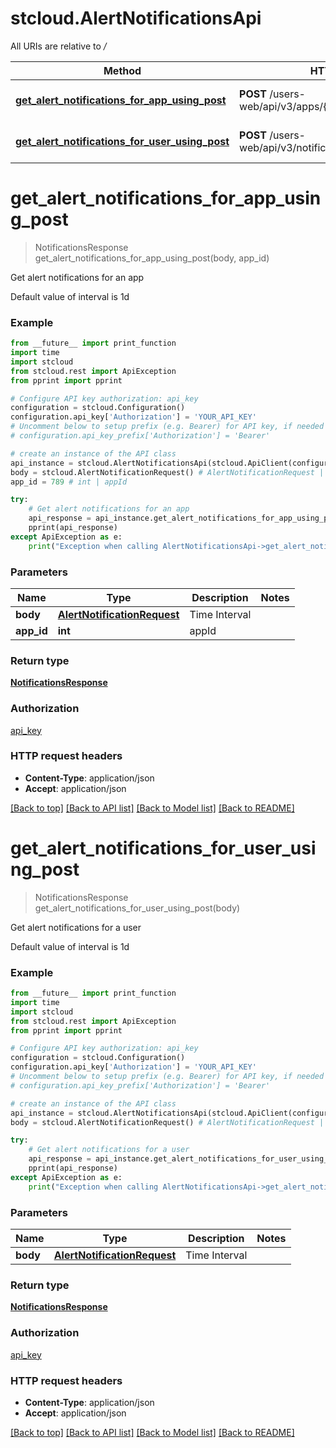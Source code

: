 # stcloud.AlertNotificationsApi

All URIs are relative to */*

| Method                                                                                                                  | HTTP request                                                 | Description                        |
| ----------------------------------------------------------------------------------------------------------------------- | ------------------------------------------------------------ | ---------------------------------- |
| [**get_alert_notifications_for_app_using_post**](AlertNotificationsApi.md#get_alert_notifications_for_app_using_post)   | **POST** /users-web/api/v3/apps/{appId}/notifications/alerts | Get alert notifications for an app |
| [**get_alert_notifications_for_user_using_post**](AlertNotificationsApi.md#get_alert_notifications_for_user_using_post) | **POST** /users-web/api/v3/notifications/alerts              | Get alert notifications for a user |

# **get_alert_notifications_for_app_using_post**

> NotificationsResponse get_alert_notifications_for_app_using_post(body, app_id)

Get alert notifications for an app

Default value of interval is 1d

### Example

```python
from __future__ import print_function
import time
import stcloud
from stcloud.rest import ApiException
from pprint import pprint

# Configure API key authorization: api_key
configuration = stcloud.Configuration()
configuration.api_key['Authorization'] = 'YOUR_API_KEY'
# Uncomment below to setup prefix (e.g. Bearer) for API key, if needed
# configuration.api_key_prefix['Authorization'] = 'Bearer'

# create an instance of the API class
api_instance = stcloud.AlertNotificationsApi(stcloud.ApiClient(configuration))
body = stcloud.AlertNotificationRequest() # AlertNotificationRequest | Time Interval
app_id = 789 # int | appId

try:
    # Get alert notifications for an app
    api_response = api_instance.get_alert_notifications_for_app_using_post(body, app_id)
    pprint(api_response)
except ApiException as e:
    print("Exception when calling AlertNotificationsApi->get_alert_notifications_for_app_using_post: %s\n" % e)
```

### Parameters

| Name       | Type                                                        | Description   | Notes |
| ---------- | ----------------------------------------------------------- | ------------- | ----- |
| **body**   | [**AlertNotificationRequest**](AlertNotificationRequest.md) | Time Interval |
| **app_id** | **int**                                                     | appId         |

### Return type

[**NotificationsResponse**](NotificationsResponse.md)

### Authorization

[api_key](../README.md#api_key)

### HTTP request headers

- **Content-Type**: application/json
- **Accept**: application/json

[[Back to top]](#) [[Back to API list]](../README.md#documentation-for-api-endpoints) [[Back to Model list]](../README.md#documentation-for-models) [[Back to README]](../README.md)

# **get_alert_notifications_for_user_using_post**

> NotificationsResponse get_alert_notifications_for_user_using_post(body)

Get alert notifications for a user

Default value of interval is 1d

### Example

```python
from __future__ import print_function
import time
import stcloud
from stcloud.rest import ApiException
from pprint import pprint

# Configure API key authorization: api_key
configuration = stcloud.Configuration()
configuration.api_key['Authorization'] = 'YOUR_API_KEY'
# Uncomment below to setup prefix (e.g. Bearer) for API key, if needed
# configuration.api_key_prefix['Authorization'] = 'Bearer'

# create an instance of the API class
api_instance = stcloud.AlertNotificationsApi(stcloud.ApiClient(configuration))
body = stcloud.AlertNotificationRequest() # AlertNotificationRequest | Time Interval

try:
    # Get alert notifications for a user
    api_response = api_instance.get_alert_notifications_for_user_using_post(body)
    pprint(api_response)
except ApiException as e:
    print("Exception when calling AlertNotificationsApi->get_alert_notifications_for_user_using_post: %s\n" % e)
```

### Parameters

| Name     | Type                                                        | Description   | Notes |
| -------- | ----------------------------------------------------------- | ------------- | ----- |
| **body** | [**AlertNotificationRequest**](AlertNotificationRequest.md) | Time Interval |

### Return type

[**NotificationsResponse**](NotificationsResponse.md)

### Authorization

[api_key](../README.md#api_key)

### HTTP request headers

- **Content-Type**: application/json
- **Accept**: application/json

[[Back to top]](#) [[Back to API list]](../README.md#documentation-for-api-endpoints) [[Back to Model list]](../README.md#documentation-for-models) [[Back to README]](../README.md)
